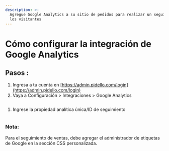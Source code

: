 ```yaml
---
description: >-
  Agregue Google Analytics a su sitio de pedidos para realizar un seguimiento de
  los visitantes
---
```


# Cómo configurar la integración de Google Analytics

## Pasos :

1. Ingresa a tu cuenta en [https://admin.pidello.com/login](https://admin.pidello.com/login)
2. Vaya a Configuración > Integraciones > Google Analytics



<figure><img src="../.gitbook/assets/Screen Shot 2023-10-09 at 5.24.00 AM (8).png" alt=""><figcaption></figcaption></figure>

1.  Ingrese la propiedad analítica única/ID de seguimiento

    <figure><img src="../.gitbook/assets/Screen Shot 2023-10-09 at 5.33.23 AM (2).png" alt=""><figcaption></figcaption></figure>

### Nota:

Para el seguimiento de ventas, debe agregar el administrador de etiquetas de Google en la sección CSS personalizada.
